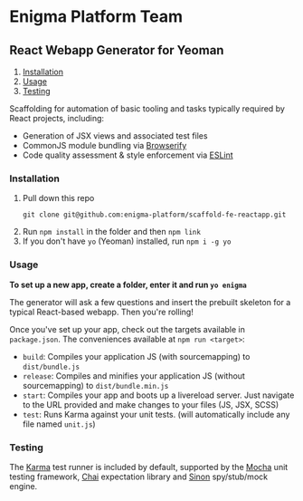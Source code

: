 # Enigma Platform Team
## React Webapp Generator for Yeoman

1. [Installation](#installation)
1. [Usage](#usage)
1. [Testing](#testing)

Scaffolding for automation of basic tooling and tasks typically required by React projects, including:

- Generation of JSX views and associated test files
- CommonJS module bundling via [Browserify](http://browserify.org/)
- Code quality assessment & style enforcement via [ESLint](http://eslint.org/)


### Installation

1. Pull down this repo
   ```
   git clone git@github.com:enigma-platform/scaffold-fe-reactapp.git
   ```
1. Run `npm install` in the folder and then `npm link`
1. If you don't have `yo` (Yeoman) installed, run `npm i -g yo`


### Usage

**To set up a new app, create a folder, enter it and run `yo enigma`**

The generator will ask a few questions and insert the prebuilt skeleton for a typical React-based webapp. Then you're rolling!

Once you've set up your app, check out the targets available in `package.json`. The conveniences available at `npm run <target>`:

- `build`: Compiles your application JS (with sourcemapping) to `dist/bundle.js`
- `release`: Compiles and minifies your application JS (without sourcemapping) to `dist/bundle.min.js`
- `start`: Compiles your app and boots up a livereload server. Just navigate to the URL provided and make changes to your files (JS, JSX, SCSS)
- `test`: Runs Karma against your unit tests. (will automatically include any file named `unit.js`)


### Testing

The [Karma](http://karma-runner.github.io/0.13/index.html) test runner is included by default, supported by the [Mocha](http://devdocs.io/mocha/) unit testing framework, [Chai](http://devdocs.io/chai/api/bdd/index) expectation library and [Sinon](http://devdocs.io/sinon/) spy/stub/mock engine.
